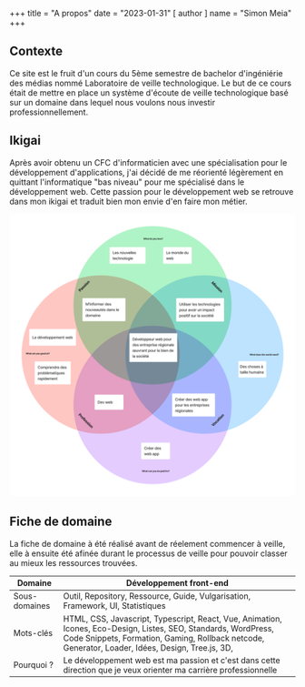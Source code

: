+++
title = "A propos"
date = "2023-01-31"
[ author ]
  name = "Simon Meia"
+++

## Contexte

Ce site est le fruit d'un cours du 5ème semestre de bachelor d'ingéniérie des médias nommé Laboratoire de veille technologique. Le but de ce cours était de mettre en place un système d'écoute de veille technologique basé sur un domaine dans lequel nous voulons nous investir professionnellement.

## Ikigai

Après avoir obtenu un CFC d'informaticien avec une spécialisation pour le développement d'applications, j'ai décidé de me réorienté légèrement en quittant l'informatique "bas niveau" pour me spécialisé dans le développement web. Cette passion pour le développement web se retrouve dans mon ikigai et traduit bien mon envie d'en faire mon métier.

![Ikigai Simon Meia](./Iikigai_simon_meia.png)


## Fiche de domaine

La fiche de domaine à été réalisé avant de réelement commencer à veille, elle à ensuite été afinée durant le processus de veille pour pouvoir classer au mieux les ressources trouvées.

| Domaine | Développement front-end |
| --- | --- |
| Sous-domaines | Outil, Repository, Ressource, Guide, Vulgarisation, Framework, UI, Statistiques |
| Mots-clés | HTML, CSS, Javascript, Typescript, React, Vue, Animation, Icones, Eco-Design, Listes, SEO, Standards, WordPress, Code Snippets, Formation, Gaming, Rollback netcode, Generator, Loader, Idées, Design, Tree.js, 3D,  |
| Pourquoi ? | Le développement web est ma passion et c'est dans cette direction que je veux orienter ma carrière professionnelle |